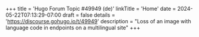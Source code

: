 +++
title = 'Hugo Forum Topic #49949 (de)'
linkTitle = 'Home'
date = 2024-05-22T07:13:29-07:00
draft = false
details = 'https://discourse.gohugo.io/t/49949'
description = "Loss of an image with language code in endpoints on a multilingual site"
+++

